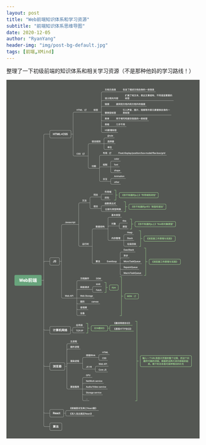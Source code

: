 ```yaml
---
layout: post
title: "Web前端知识体系和学习资源"
subtitle: "前端知识体系思维导图"
date: 2020-12-05
author: "RyanYang"
header-img: "img/post-bg-default.jpg"
tags: [前端,XMind]
---
```


整理了一下初级前端的知识体系和相关学习资源（不是那种他妈的学习路线！）

![web](img/post-web.png)

